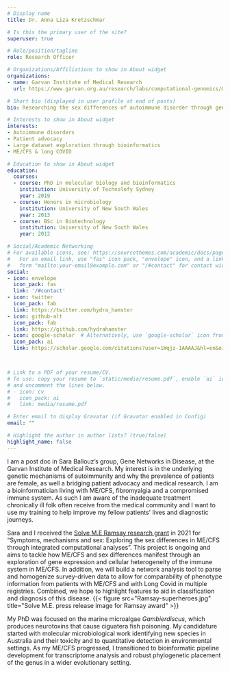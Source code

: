 ```yaml
---
# Display name
title: Dr. Anna Liza Kretzschmar

# Is this the primary user of the site?
superuser: true

# Role/position/tagline
role: Research Officer

# Organizations/Affiliations to show in About widget
organizations:
- name: Garvan Institute of Medical Research
  url: https://www.garvan.org.au/research/labs/computational-genomics/@@staff-profiles

# Short bio (displayed in user profile at end of posts)
bio: Researching the sex differences of autoimmune disorder through gene networks.

# Interests to show in About widget
interests:
- Autoimmune disorders
- Patient advocacy
- Large dataset exploration through bioinformatics
- ME/CFS & long COVID

# Education to show in About widget
education:
  courses:
  - course: PhD in molecular biology and bioinformatics
    institution: University of Technolofy Sydney
    year: 2019
  - course: Honors in microbiology
    institution: University of New South Wales
    year: 2013
  - course: BSc in Biotechnology
    institution: University of New South Wales
    year: 2012

# Social/Academic Networking
# For available icons, see: https://sourcethemes.com/academic/docs/page-builder/#icons
#   For an email link, use "fas" icon pack, "envelope" icon, and a link in the
#   form "mailto:your-email@example.com" or "/#contact" for contact widget.
social:
- icon: envelope
  icon_pack: fas
  link: '/#contact'
- icon: twitter
  icon_pack: fab
  link: https://twitter.com/hydra_hamster
- icon: github-alt
  icon_pack: fab
  link: https://github.com/hydrahamster
- icon: google-scholar  # Alternatively, use `google-scholar` icon from `ai` icon pack
  icon_pack: ai
  link: https://scholar.google.com/citations?user=1Wqjz-IAAAAJ&hl=en&oi=ao



# Link to a PDF of your resume/CV.
# To use: copy your resume to `static/media/resume.pdf`, enable `ai` icons in `params.toml`, 
# and uncomment the lines below.
# - icon: cv
#   icon_pack: ai
#   link: media/resume.pdf

# Enter email to display Gravatar (if Gravatar enabled in Config)
email: ""

# Highlight the author in author lists? (true/false)
highlight_name: false
---
```


I am a post doc in Sara Ballouz’s group, Gene Networks in Disease, at the Garvan Institute of Medical Research. My interest is in the underlying genetic mechanisms of autoimmunity and why the prevalence of patients are female, as well a bridging patient advocacy and medical research. I am a bioinformatician living with ME/CFS, fibromyalgia and a compromised immune system. As such I am aware of the inadequate treatment chronically ill folk often receive from the medical community and I want to use my training to help improve my fellow patients' lives and diagnostic journeys.

Sara and I received the [Solve M.E Ramsay research grant](https://solvecfs.org/research-and-registry/ramsay-research-grants/meet-the-researchers/sara-ballouz/) in 2021 for “Symptoms, mechanisms and sex: Exploring the sex differences in ME/CFS through integrated computational analyses”. This project is ongoing and aims to tackle how ME/CFS and sex differences manifest through an exploration of gene expression and cellular heterogeneity of the immune system in ME/CFS. In addition, we will build a network analysis tool to parse and homogenize survey-driven data to allow for comparability of phenotype information from patients with ME/CFS and with Long Covid in multiple registries. Combined, we hope to highlight features to aid in classification and diagnosis of  this disease. 
{{< figure src="Ramsay-superheroes.jpg" title="Solve M.E. press release image for Ramsay award" >}}

My PhD was focused on the marine microalgae *Gambierdiscus*, which produces neurotoxins that cause ciguatera fish poisoning.  My candidature started with molecular microbiological work identifying new species in Australia and their toxicity and to quantitative detection in environmental settings. As my ME/CFS progressed, I transitioned to bioinformatic pipeline development for transcriptome analysis and robust phylogenetic placement of the genus in a wider evolutionary setting.

